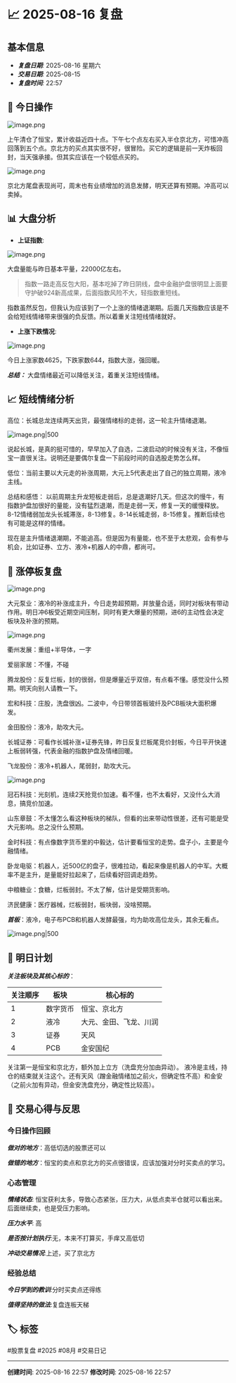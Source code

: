 # 📈 2025-08-16 复盘

## 基本信息

- ***复盘日期**:* 2025-08-16 星期六
- ***交易日期**:* 2025-08-15
- ***复盘时间**:* 22:57

## 🎲 今日操作

![image.png](https://obsidian-img-1373538355.cos.ap-chengdu.myqcloud.com/img/20250817203539525.png)

上午清仓了恒宝，累计收益近四十点。下午七个点左右买入半仓京北方，可惜冲高回落到五个点。京北方的买点其实很不好，很冒险。买它的逻辑是前一天炸板回封，当天强承接。但其实应该在一个较低点买的。

![image.png](https://obsidian-img-1373538355.cos.ap-chengdu.myqcloud.com/img/20250817204050771.png)

京北方尾盘表现尚可，周末也有业绩增加的消息发酵，明天还算有预期。冲高可以卖掉。

## 📊 大盘分析

- **上证指数**: 

![image.png](https://obsidian-img-1373538355.cos.ap-chengdu.myqcloud.com/img/20250817205959412.png)

大盘量能与昨日基本平量，22000亿左右。

> 指数一路走高反包大阳，基本吃掉了昨日阴线，盘中金融护盘很明显上面要守护破924新高成果，后面指数风险不大，轻指数重短线。

指数虽然反包，但我认为应该到了一个上涨的情绪退潮期。后面几天指数应该是不会给短线情绪带来很强的负反馈。所以着重关注短线情绪就好。


- **上涨下跌情况**: 

![image.png](https://obsidian-img-1373538355.cos.ap-chengdu.myqcloud.com/img/20250817210514904.png)

今日上涨家数4625，下跌家数644，指数大涨，强回暖。

***总结：*** 大盘情绪最近可以降低关注，着重关注短线情绪。


## 📈 短线情绪分析
高位：长城总龙连续两天出货，最强情绪标的走弱，这一轮主升情绪退潮。

![image.png|500](https://obsidian-img-1373538355.cos.ap-chengdu.myqcloud.com/img/20250817211639864.png)

说起长城，是真的挺可惜的，早早加入了自选，二波启动的时候没有关注，不像恒宝一直很关注。说明还是要偶尔复盘一下前段时间的自选股走势怎么样。

低位：当前主要以大元走的补涨周期，大元上5代表走出了自己的独立周期，液冷主线。

总结和感悟：
以前周期主升龙短板走弱后，总是退潮好几天。但这次的慢牛，有指数护盘加很好的量能，没有猛烈退潮，而是走弱一天，修复一天的缓慢释放。8-12情绪弱加龙头长城滞涨，8-13修复。8-14长城走弱，8-15修复。推断后续也有可能是这样的情绪。

现在是主升情绪退潮期，不能追高。但是因为有量能，也不至于太悲观，会有参与机会，比如证券、立方、液冷+机器人的中鼎，都尚可。

## 🎯 涨停板复盘
![image.png](https://obsidian-img-1373538355.cos.ap-chengdu.myqcloud.com/img/20250817215031141.png)

大元泵业：液冷的补涨成主升，今日走势超预期，并放量合适，同时对板块有带动作用。明日冲6板受近期空间压制，同时有更大爆量的预期，进6的主动性会决定板块及补涨的预期。

![image.png](https://obsidian-img-1373538355.cos.ap-chengdu.myqcloud.com/img/20250817221401254.png)

衢州发展：重组+半导体，一字

爱丽家居：不懂，不碰

腾龙股份：反复烂板，封的很弱，但是爆量近乎双倍，有点看不懂。感觉没什么预期。明天向别人请教一下。

宏和科技：庄股，洗盘很凶。二波中，今日带领首板玻纤及PCB板块大面积爆发。

金田股份：液冷，助攻大元。

长城证券：可看作长城补涨+证券先锋，昨日反复烂板尾竞价封板，今日平开快速上板弱转强，代表金融的指数护盘及情绪回暖。

飞龙股份：液冷+机器人，尾弱封，助攻大元。

![image.png](https://obsidian-img-1373538355.cos.ap-chengdu.myqcloud.com/img/20250817223319345.png)

冠石科技：光刻机，连续2天抢竞价加速。看不懂，也不太看好，又没什么大消息，搞竞价加速。

山东章鼓：不太懂怎么看这种板块的梯队，但看的出来带动性很差，还有可能是受大元影响。总之没什么预期。

金时科技：有点像数字货币里的中毅达，估计要看恒宝的走势。盘子小，主要是今融情绪。

卧龙电驱：机器人，近500亿的盘子，很难拉动，看起来像是机器人的中军。大概率不是主升，是量能好拉起来了，后续看好回调走趋势。

中粮糖业：食糖，烂板弱封。不太了解，估计是受期货影响。

济民健康：医疗器械，烂板弱封，板块弱，没啥预期。

***首板***：液冷，电子布PCB和机器人发酵最强，均为助攻高位龙头，其余无看点。

![image.png|500](https://obsidian-img-1373538355.cos.ap-chengdu.myqcloud.com/img/20250817231011180.png)


## 📅 明日计划
***关注板块及其核心标的***：

| 关注顺序 | 板块   | 核心标的        |
| ---- | ---- | ----------- |
| 1    | 数字货币 | 恒宝、京北方      |
| 2    | 液冷   | 大元、金田、飞龙、川润 |
| 3    | 证券   | 天风          |
| 4    | PCB  | 金安国纪        |


关注第一是恒宝和京北方，额外加上立方（洗盘充分加由异动）。
液冷是主线，持仓的结束就关注这个。还有天风（蹭金融情绪加之前火，但确定性不高）和金安（之前火加有异动，但金安洗盘充分，确定性比较高）。

## 🎲 交易心得与反思

### 今日操作回顾

***做对的地方***：高低切选的股票还可以

***做错的地方***：恒宝的卖点和京北方的买点很错误，应该加强对分时买卖点的学习。

### 心态管理

***情绪状态***: 恒宝获利太多，导致心态紧张，压力大，从低点卖半仓就可以看出来。后面继续卖，也是受压力影响。

***压力水平***: 高

***是否按计划执行***:无，本来不打算买，手痒又高低切

***冲动交易情况***:上述，买了京北方

### 经验总结

***今日学到的教训***:分时买卖点还得练

***值得坚持的做法***:复盘连板天梯


## 🏷️ 标签

#股票复盘 #2025 #08月 #交易日记

---

**创建时间**: 2025-08-16 22:57 **修改时间**: 2025-08-16 22:57